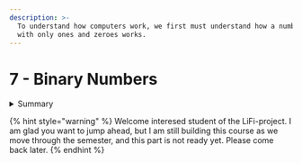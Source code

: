 ```yaml
---
description: >-
  To understand how computers work, we first must understand how a number system
  with only ones and zeroes works.
---
```


# 7 - Binary Numbers

<details>

<summary>Summary</summary>

This lesson is relevant for [Exercise 3: The Human Operator](https://github.com/winf-hsos/lifi-exercises/raw/main/exercises/03\_exercise\_human\_operator.pdf).

</details>

{% hint style="warning" %}
Welcome interesed student of the LiFi-project. I am glad you want to jump ahead, but I am still building this course as we move through the semester, and this part is not ready yet. Please come back later.
{% endhint %}
